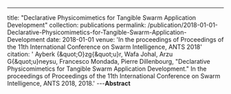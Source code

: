 ---
title: "Declarative Physicomimetics for Tangible Swarm Application Development"
collection: publications
permalink: /publication/2018-01-01-Declarative-Physicomimetics-for-Tangible-Swarm-Application-Development
date: 2018-01-01
venue: 'In the proceedings of Proceedings of the 11th International Conference on Swarm Intelligence, ANTS 2018'
citation: ' Ayberk {\&quot;O}zg{\&quot;u}r,  Wafa Johal,  Arzu G{\&quot;u}neysu,  Francesco Mondada,  Pierre Dillenbourg, &quot;Declarative Physicomimetics for Tangible Swarm Application Development.&quot; In the proceedings of Proceedings of the 11th International Conference on Swarm Intelligence, ANTS 2018, 2018.'
---**Abstract** 
